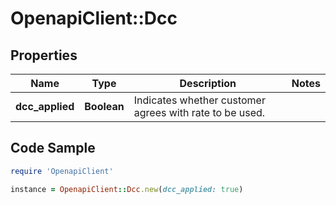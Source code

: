 # OpenapiClient::Dcc

## Properties

Name | Type | Description | Notes
------------ | ------------- | ------------- | -------------
**dcc_applied** | **Boolean** | Indicates whether customer agrees with rate to be used. | 

## Code Sample

```ruby
require 'OpenapiClient'

instance = OpenapiClient::Dcc.new(dcc_applied: true)
```


